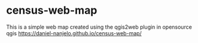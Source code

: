 # census-web-map
This is a simple web map created using the qgis2web plugin in opensource qgis
https://daniel-nanjelo.github.io/census-web-map/
